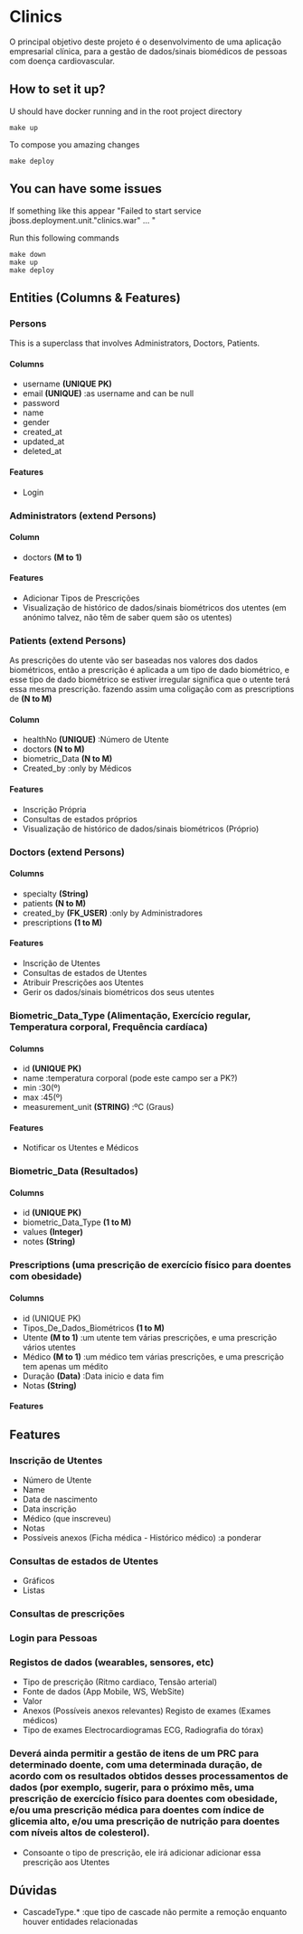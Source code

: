 # Clinics

O principal objetivo deste projeto é o desenvolvimento de uma aplicação empresarial clínica, para a gestão de dados/sinais biomédicos de pessoas com doença cardiovascular.

## How to set it up?

U should have docker running and in the root project directory

```
make up
```

To compose you amazing changes

```
make deploy
```

## You can have some issues

If something like this appear "Failed to start service jboss.deployment.unit."clinics.war" ... "

Run this following commands

```
make down
make up
make deploy
```

## Entities (Columns & Features)

### Persons

This is a superclass that involves Administrators, Doctors, Patients.

#### Columns
 - username **(UNIQUE PK)**
 - email **(UNIQUE)** :as username and can be null
 - password
 - name
 - gender
 - created_at
 - updated_at
 - deleted_at
#### Features
 - Login

### Administrators (extend Persons)

#### Column
 - doctors **(M to 1)**

#### Features
 - Adicionar Tipos de Prescrições
 - Visualização de histórico de dados/sinais biométricos dos utentes (em anónimo talvez, não têm de saber quem são os utentes)

### Patients (extend Persons)

As prescrições do utente vão ser baseadas nos valores dos dados biométricos, então a prescrição é aplicada a um tipo de dado biométrico, e esse tipo de dado biométrico se estiver irregular significa que o utente terá essa mesma prescrição.
fazendo assim uma coligação com as prescriptions de **(N to M)**

#### Column
 - healthNo **(UNIQUE)** :Número de Utente
 - doctors **(N to M)**
 - biometric_Data **(N to M)**
 - Created_by :only by Médicos
#### Features
 - Inscrição Própria
 - Consultas de estados próprios
 - Visualização de histórico de dados/sinais biométricos (Próprio)

### Doctors (extend Persons)

#### Columns
 - specialty **(String)**
 - patients **(N to M)**
 - created_by **(FK_USER)** :only by Administradores
 - prescriptions **(1 to M)**
#### Features
 - Inscrição de Utentes
 - Consultas de estados de Utentes
 - Atribuir Prescrições aos Utentes
 - Gerir os dados/sinais biométricos dos seus utentes

### Biometric_Data_Type (Alimentação, Exercício regular, Temperatura corporal, Frequência cardíaca)

#### Columns
 - id **(UNIQUE PK)**
 - name :temperatura corporal (pode este campo ser a PK?)
 - min :30(º)
 - max :45(º)
 - measurement_unit **(STRING)** :ºC (Graus)
#### Features
 - Notificar os Utentes e Médicos

### Biometric_Data (Resultados)

#### Columns
 - id **(UNIQUE PK)**
 - biometric_Data_Type **(1 to M)**
 - values **(Integer)**
 - notes **(String)**

### Prescriptions (uma prescrição de exercício físico para doentes com obesidade)

#### Columns

 - id (UNIQUE PK)
 - Tipos_De_Dados_Biométricos **(1 to M)**
 - Utente **(M to 1)** :um utente tem várias prescrições, e uma prescrição vários utentes
 - Médico **(M to 1)** :um médico tem várias prescrições, e uma prescrição tem apenas um médito
 - Duração **(Data)** :Data inicio e data fim
 - Notas **(String)**

#### Features

## Features

### Inscrição de Utentes
 - Número de Utente
 - Name
 - Data de nascimento
 - Data inscrição
 - Médico (que inscreveu)
 - Notas
 - Possíveis anexos (Ficha médica - Histórico médico) :a ponderar
### Consultas de estados de Utentes
 - Gráficos
 - Listas

### Consultas de prescrições

### Login para Pessoas
### Registos de dados (wearables, sensores, etc)
 - Tipo de prescrição (Ritmo cardiaco, Tensão arterial)
 - Fonte de dados (App Mobile, WS, WebSite)
 - Valor
 - Anexos (Possíveis anexos relevantes)
  Registo de exames (Exames médicos)
 - Tipo de exames Electrocardiogramas ECG, Radiografia do tórax)

### Deverá ainda permitir a gestão de itens de um PRC para determinado doente, com uma determinada duração, de acordo com os resultados obtidos desses processamentos de dados (por exemplo, sugerir, para o próximo mês, uma prescrição de exercício físico para doentes com obesidade, e/ou uma prescrição médica para doentes com índice de glicemia alto, e/ou uma prescrição de nutrição para doentes com níveis altos de colesterol).
 -  Consoante o tipo de prescrição, ele irá adicionar adicionar essa prescrição aos Utentes

## Dúvidas
 - CascadeType.* :que tipo de cascade não permite a remoção enquanto houver entidades relacionadas
